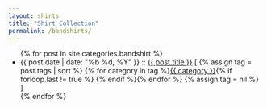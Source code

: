 ```yaml
---
layout: shirts
title: "Shirt Collection"
permalink: /bandshirts/
---
```


<ul class="posts">
    {% for post in site.categories.bandshirt %}
        <li>
            <span class="post-date">{{ post.date | date: "%b %d, %Y" }}</span>
            ::
            <a class="post-link" href="{{ post.url }}">{{ post.title }}</a>
            [
            {% assign tag = post.tags | sort %}
            {% for category in tag %}<span><a href="{{ site.baseurl }}bands-as-shirts/#{{ category }}" class="reserved">{{ category }}</a>{% if forloop.last != true %}&nbsp;{% endif %}</span>{% endfor %}
            {% assign tag = nil %}
            ]
        </li>
    {% endfor %}
</ul>